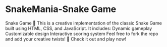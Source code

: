 # SnakeMania-Snake Game
 Snake Game 🐍 This is a creative implementation of the classic Snake Game built using HTML, CSS, and JavaScript. It includes: Dynamic gameplay Customizable design Interactive scoring system Feel free to fork the repo and add your creative twists! 🚀 Check it out and play now!
